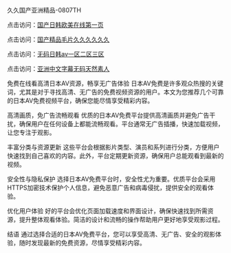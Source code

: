 久久国产亚洲精品-0807TH

点击访问：<a href="https://gfd-5xg.pages.dev/">国产日韩欧美在线第一页</a>

点击访问：<a href="https://fdhf-454.pages.dev/">国产精品毛片久久久久久久</a>

点击访问：<a href="https://heiliaoe8ajia.pages.dev">无码日韩av一区二区三区</a>

点击访问：<a href="https://heiliaoxqkkct.pages.dev">亚洲中文字幕无码天然素人</a>



免费在线看高清日本AV资源，畅享无广告体验
日本AV免费是许多观众热搜的关键词，尤其是对于寻找高清、无广告的免费视频资源的用户。本文为您推荐几个可靠的日本AV免费视频平台，确保您能尽情享受精彩内容。

高清画质，免广告流畅观看
优质的日本AV免费平台提供高清画质并避免广告干扰，确保用户在任何设备上都能流畅观看。平台通常无广告插播，快速加载视频，让您专注于观影。

丰富分类与资源更新
这些平台会根据影片类型、演员和系列进行分类，方便用户快速找到自己喜欢的内容。此外，平台定期更新资源，确保用户总能观看到最新的视频。

安全性与隐私保护
选择日本AV免费平台时，安全性尤为重要。优质平台会采用HTTPS加密技术保护个人信息，避免恶意广告和病毒侵扰，提供安全的观看体验。

优化用户体验
好的平台会优化页面加载速度和界面设计，确保快速找到所需资源，提升整体观看体验。简洁的设计和流畅的操作帮助用户更好地享受观影过程。

结语
通过选择合适的日本AV免费平台，您可以享受高清、无广告、安全的观影体验，随时发现最新的免费资源，尽情享受精彩内容。









<span style="display:none;">[Canonical link]( https://github.com/fd4166/64416 ）</span>
